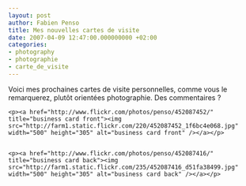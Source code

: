 ```yaml
---
layout: post
author: Fabien Penso
title: Mes nouvelles cartes de visite
date: 2007-04-09 12:47:00.000000000 +02:00
categories:
- photography
- photographie
- carte_de_visite
---
```

<p>Voici mes prochaines cartes de visite personnelles, comme vous le remarquerez, plutôt orientées photographie. Des commentaires ?</p>


	<p><a href="http://www.flickr.com/photos/penso/452087452/" title="business card front"><img src="http://farm1.static.flickr.com/220/452087452_1f6bc4e068.jpg" width="500" height="305" alt="business card front" /></a></p>


	<p><a href="http://www.flickr.com/photos/penso/452087416/" title="business card back"><img src="http://farm1.static.flickr.com/235/452087416_d51fa38499.jpg" width="500" height="305" alt="business card back" /></a></p>
